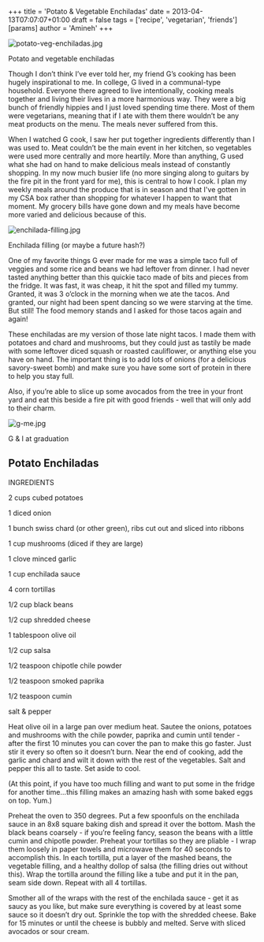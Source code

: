 +++
title = 'Potato & Vegetable Enchiladas'
date = 2013-04-13T07:07:07+01:00
draft = false
tags = ['recipe', 'vegetarian', 'friends']
[params]
author = 'Amineh'
+++


![potato-veg-enchiladas.jpg](/potato-veg-enchiladas/potato-veg-enchiladas.jpg)

Potato and vegetable enchiladas

Though I don’t think I’ve ever told her, my friend G’s cooking has been hugely inspirational to me. In college, G lived
in a communal-type household. Everyone there agreed to live intentionally, cooking meals together and living their lives
in a more harmonious way. They were a big bunch of friendly hippies and I just loved spending time there. Most of them
were vegetarians, meaning that if I ate with them there wouldn’t be any meat products on the menu. The meals never
suffered from this.

When I watched G cook, I saw her put together ingredients differently than I was used to. Meat couldn’t be the main
event in her kitchen, so vegetables were used more centrally and more heartily. More than anything, G used what she had
on hand to make delicious meals instead of constantly shopping. In my now much busier life (no more singing along to
guitars by the fire pit in the front yard for me), this is central to how I cook. I plan my weekly meals around the
produce that is in season and that I've gotten in my CSA box rather than shopping for whatever I happen to want that
moment. My grocery bills have gone down and my meals have become more varied and delicious because of this.

![enchilada-filling.jpg](/potato-veg-enchiladas/enchilada-filling.jpg)

Enchilada filling (or maybe a future hash?)

One of my favorite things G ever made for me was a simple taco full of veggies and some rice and beans we had leftover
from dinner. I had never tasted anything better than this quickie taco made of bits and pieces from the fridge. It was
fast, it was cheap, it hit the spot and filled my tummy. Granted, it was 3 o’clock in the morning when we ate the tacos.
And granted, our night had been spent dancing so we were starving at the time. But still!  The food memory stands and I
asked for those tacos again and again!

These enchiladas are my version of those late night tacos. I made them with potatoes and chard and mushrooms, but they
could just as tastily be made with some leftover diced squash or roasted cauliflower, or anything else you have on hand.
The important thing is to add lots of onions (for a delicious savory-sweet bomb) and make sure you have some sort of
protein in there to help you stay full.

Also, if you’re able to slice up some avocados from the tree in your front yard and eat this beside a fire pit with good
friends - well that will only add to their charm.

![g-me.jpg](/potato-veg-enchiladas/g-me.jpg)

G & I at graduation

## Potato Enchiladas

INGREDIENTS

2 cups cubed potatoes

1 diced onion

1 bunch swiss chard (or other green), ribs cut out and sliced into ribbons

1 cup mushrooms (diced if they are large)

1 clove minced garlic

1 cup enchilada sauce

4 corn tortillas

1/2 cup black beans

1/2 cup shredded cheese

1 tablespoon olive oil

1/2 cup salsa

1/2 teaspoon chipotle chile powder

1/2 teaspoon smoked paprika

1/2 teaspoon cumin

salt & pepper

Heat olive oil in a large pan over medium heat. Sautee the onions, potatoes and mushrooms with the chile powder, paprika
and cumin until tender - after the first 10 minutes you can cover the pan to make this go faster. Just stir it every so
often so it doesn’t burn. Near the end of cooking, add the garlic and chard and wilt it down with the rest of the
vegetables. Salt and pepper this all to taste. Set aside to cool.

(At this point, if you have too much filling and want to put some in the fridge for another time...this filling makes an
amazing hash with some baked eggs on top. Yum.)

Preheat the oven to 350 degrees. Put a few spoonfuls on the enchilada sauce in an 8x8 square baking dish and spread it
over the bottom. Mash the black beans coarsely - if you’re feeling fancy, season the beans with a little cumin and
chipotle powder. Preheat your tortillas so they are pliable - I wrap them loosely in paper towels and microwave them for
40 seconds to accomplish this. In each tortilla, put a layer of the mashed beans, the vegetable filling, and a healthy
dollop of salsa (the filling dries out without this). Wrap the tortilla around the filling like a tube and put it in the
pan, seam side down. Repeat with all 4 tortillas.

Smother all of the wraps with the rest of the enchilada sauce - get it as saucy as you like, but make sure everything is
covered by at least some sauce so it doesn’t dry out. Sprinkle the top with the shredded cheese. Bake for 15 minutes or
until the cheese is bubbly and melted. Serve with sliced avocados or sour cream.
